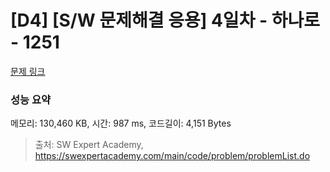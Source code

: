 # [D4] [S/W 문제해결 응용] 4일차 - 하나로 - 1251 

[문제 링크](https://swexpertacademy.com/main/code/problem/problemDetail.do?contestProbId=AV15StKqAQkCFAYD) 

### 성능 요약

메모리: 130,460 KB, 시간: 987 ms, 코드길이: 4,151 Bytes



> 출처: SW Expert Academy, https://swexpertacademy.com/main/code/problem/problemList.do
